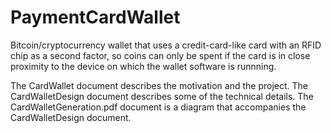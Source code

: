 # PaymentCardWallet
Bitcoin/cryptocurrency wallet that uses a credit-card-like card with an RFID chip as a second factor,
so coins can only be spent if the card is in close proximity to the device on which the wallet software is runnning.

The CardWallet document describes the motivation and the project.
The CardWalletDesign document describes some of the technical details.
The CardWalletGeneration.pdf document is a diagram that accompanies the CardWalletDesign document.
